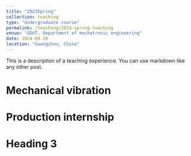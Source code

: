 ```yaml
---
title: "2023Spring"
collection: teaching
type: "Undergraduate course"
permalink: /teaching/2024-spring-teaching
venue: "GDUT, Department of mechatronic engineering"
date: 2024-04-30
location: "Guangzhou, China"
---
```


This is a description of a teaching experience. You can use markdown like any other post.

Mechanical vibration
======

Production internship
======

Heading 3
======
